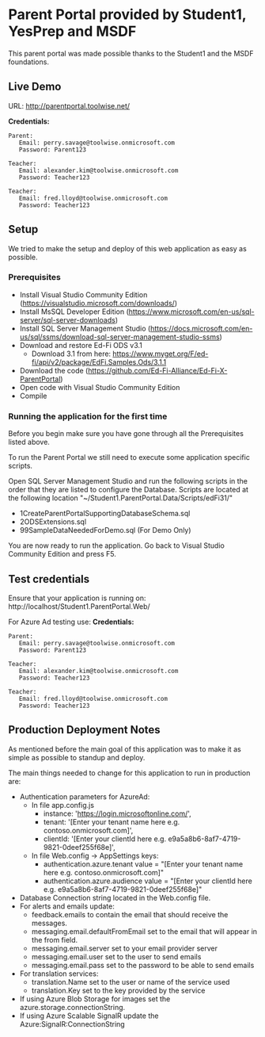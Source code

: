 ﻿Parent Portal provided by Student1, YesPrep and MSDF
============

This parent portal was made possible thanks to the Student1 and the MSDF foundations.

Live Demo
------------

URL: http://parentportal.toolwise.net/

**Credentials:**

~~~
Parent:
   Email: perry.savage@toolwise.onmicrosoft.com
   Password: Parent123
~~~

~~~
Teacher:
   Email: alexander.kim@toolwise.onmicrosoft.com
   Password: Teacher123
~~~

~~~
Teacher:
   Email: fred.lloyd@toolwise.onmicrosoft.com
   Password: Teacher123
~~~

Setup
------------

We tried to make the setup and deploy of this web application as easy as possible.

### Prerequisites ###

* Install Visual Studio Community Edition (https://visualstudio.microsoft.com/downloads/)
* Install MsSQL Developer Edition (https://www.microsoft.com/en-us/sql-server/sql-server-downloads)
* Install SQL Server Management Studio (https://docs.microsoft.com/en-us/sql/ssms/download-sql-server-management-studio-ssms)
* Download and restore Ed-Fi ODS v3.1
  * Download 3.1 from here: https://www.myget.org/F/ed-fi/api/v2/package/EdFi.Samples.Ods/3.1.1
* Download the code (https://github.com/Ed-Fi-Alliance/Ed-Fi-X-ParentPortal)
* Open code with Visual Studio Community Edition
* Compile

### Running the application for the first time ###

Before you begin make sure you have gone through all the Prerequisites listed above.

To run the Parent Portal we still need to execute some application specific scripts.


Open SQL Server Management Studio and run the following scripts in the order that they are listed to configure the Database.
Scripts are located at the following location "~/Student1.ParentPortal.Data/Scripts/edFi31/"
  * 1CreateParentPortalSupportingDatabaseSchema.sql
  * 2ODSExtensions.sql
  * 99SampleDataNeededForDemo.sql (For Demo Only)

You are now ready to run the application. 
Go back to Visual Studio Community Edition and press F5.

Test credentials
------------

Ensure that your application is running on: http://localhost/Student1.ParentPortal.Web/

For Azure Ad testing use:
**Credentials:**

~~~
Parent:
   Email: perry.savage@toolwise.onmicrosoft.com
   Password: Parent123
~~~

~~~
Teacher:
   Email: alexander.kim@toolwise.onmicrosoft.com
   Password: Teacher123
~~~

~~~
Teacher:
   Email: fred.lloyd@toolwise.onmicrosoft.com
   Password: Teacher123
~~~


Production Deployment Notes
------------

As mentioned before the main goal of this application was to make it as simple as possible to standup and deploy.

The main things needed to change for this application to run in production are:

* Authentication parameters for AzureAd:
    * In file app.config.js
		* instance: 'https://login.microsoftonline.com/',
		* tenant: '[Enter your tenant name here e.g. contoso.onmicrosoft.com]',
		* clientId: '[Enter your clientId here e.g. e9a5a8b6-8af7-4719-9821-0deef255f68e]',
	* In file Web.config -> AppSettings keys:
		* authentication.azure.tenant value = "[Enter your tenant name here e.g. contoso.onmicrosoft.com]"
		* authentication.azure.audience value = "[Enter your clientId here e.g. e9a5a8b6-8af7-4719-9821-0deef255f68e]" 
* Database Connection string located in the Web.config file.
* For alerts and emails update:
   * feedback.emails to contain the email that should receive the messages.
   * messaging.email.defaultFromEmail set to the email that will appear in the from field.
   * messaging.email.server set to your email provider server
   * messaging.email.user set to the user to send emails
   * messaging.email.pass set to the password to be able to send emails
* For translation services:
   * translation.Name set to the user or name of the service used
   * translation.Key set to the key provided by the service
* If using Azure Blob Storage for images set the azure.storage.connectionString.
* If using Azure Scalable SignalR update the Azure:SignalR:ConnectionString


